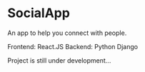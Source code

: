 # SocialApp
An app to help you connect with people. 

Frontend: React.JS
Backend: Python Django 

Project is still under development...